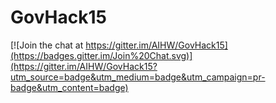 # GovHack15 

[![Join the chat at https://gitter.im/AIHW/GovHack15](https://badges.gitter.im/Join%20Chat.svg)](https://gitter.im/AIHW/GovHack15?utm_source=badge&utm_medium=badge&utm_campaign=pr-badge&utm_content=badge)
